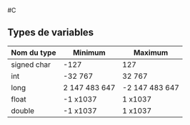 #C
## Types de variables

| Nom du type | Minimum       | Maximum        |
|-------------|---------------|----------------|
| signed char | -127          | 127            |
| int         | -32 767       | 32 767         |
| long        | 2 147 483 647 | -2 147 483 647 |
| float       | -1 x1037      | 1 x1037        |
| double      | -1 x1037      | 1 x1037        |

